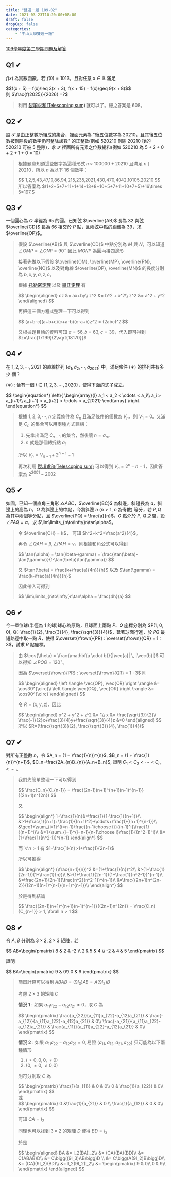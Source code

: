 ```yaml
---
title: "雙週一題 109-02"
date: 2021-03-23T10:20:00+08:00
draft: false
dropCap: false
categories: 
    - "中山大學雙週一題"
---
```


[109學年度第二學期問題及解答](http://www.math.nsysu.edu.tw/~problem/2021s/1092Q&A.htm)

<!--more-->

## Q1 ✔

$f(x)$ 為實數函數，若 $f(0) = 1013$，且對任意 $x\in\mathbb{R}$ 滿足
<div>
$$f(x + 5) − f(x)\leq 3(x + 3), f(x + 15) − f(x)\geq 9(x + 8)$$
</div>
則 $\frac{f(2025)}{2026} =?$

> 利用 [裂項求和(Telescoping sum)](https://zh.wikipedia.org/wiki/%E8%A3%82%E9%A0%85%E5%92%8C) 就可以了。總之答案是 608。

## Q2 ✔

設 $\mathcal{S}$ 是由正整數所組成的集合，裡面元素為 "後五位數字為 20210，且其後五位數被刪除後的數字仍可整除該數" 的正整數(例如 520210 刪除 20210 後的 520210 可被 5 整除)，求 $\mathcal{S}$ 裡面所有元素之位數總和(例如 520210 為 5 + 2 + 0 + 2 + 1 + 0 = 10)

> 根據題意知道這些數字為這種形式 $n\times100000+20210$ 且滿足 $n\mid20210$，所以 $n$ 為以下 16 個數字：
> <div>
> $$
> 1,2,5,43,47,10,86,94,215,235,2021,430,470,4042,10105,20210
> $$
> </div>
> 所以答案為 $(1+2+5+7+11+1+14+13+8+10+5+7+11+10+7+5)+16\times 5=197.$

## Q3 ✔

一個圓心為 $O$ 半徑為 65 的圓。已知弦 $\overline{AB}$ 長為 32 與弦 $\overline{CD}$ 長為 66 相交於 $P$ 點，且兩弦中點的距離為 39，求 $\overline{OP}$。

> 假設 $\overline{AB}$ 與 $\overline{CD}$ 中點分別為 $M$ 與 $N$，可以知道 $\angle{OMP} = \angle{ONP} = 90^\circ$ 因此 $MONP$ 為圓內接四邊形
> 
> 接著先做以下假設 $\overline{OM}, \overline{MP}, \overline{PN}, \overline{NO}$ 以及對角線 $\overline{OP}, \overline{MN}$ 的長度分別為 $b,x,y,a,z,c$。
> 
> 根據 [托勒密定理](https://zh.wikipedia.org/wiki/%E6%89%98%E5%8B%92%E5%AF%86%E5%AE%9A%E7%90%86) 以及 [畢氏定理](https://zh.wikipedia.org/wiki/%E5%8B%BE%E8%82%A1%E5%AE%9A%E7%90%86) 有
> 
> <div>
> $$
> \begin{aligned}
> cz &= ax+by\\
> z^2 &= b^2 + x^2\\
> z^2 &= a^2 + y^2
> \end{aligned}
> $$
> </div>
> 
> 再把這三個方程式整理一下可以得到
> 
> <div>
> $$
> (a+b-c)(a+b+c)(c+a-b)(c-a+b)z^2 = (2abc)^2
> $$
> </div>
> 
> 又根據題目給的資料可知 $a=56, b=63, c=39$，代入即可得到 $z=\frac{17199}{2\sqrt{18170}}$

## Q4 ✔

在 $1, 2, 3, \cdots, 2021$ 的直線排列 $(a_1, a_2, \cdots, a_{2021})$ 中，滿足條件 $(∗)$ 的排列共有多少
個？

(∗) : 恰有一個 $i\in \{1, 2, 3, \cdots, 2020\}$，使得下面的式子成立。

<div>
$$
\begin{equation*}
\left\{
    \begin{array}{l}
    a_1 < a_2 < \cdots < a_i\\
    a_i > a_{i+1}\\
    a_{i+1} < a_{i+2} < \cdots < a_{2021}
    \end{array}
\right.
\end{equation*}
$$
</div>

> 根據 $1, 2, 3, \cdots, n$ 定義條件為 $C_n$ 且滿足條件的個數為 $V_n$，則 $V_1 = 0$。又滿足 $C_n$ 的集合可以用兩種方式建構：
> 1. 先拿出滿足 $C_{n-1}$ 的集合，然後讓 $n = a_n$。
> 2. $n$ 就是那個轉折點 $a_i$
>
> 所以 $V_n = V_{n-1} + 2^{n-1}-1$
>
> 再次利用 [裂項求和(Telescoping sum)](https://zh.wikipedia.org/wiki/%E8%A3%82%E9%A0%85%E5%92%8C) 可以得到 $V_n = 2^n-n-1$，因此答案為 $2^{2001}-2002$

## Q5 ✔

如圖，已知一個直角三角形 $\triangle ABC$，$\overline{BC}$ 為斜邊，斜邊長為 $a$，斜邊上的高為 $h$，$O$
為斜邊上的中點，今將斜邊 $n$ ($n > 1$, $n$ 為奇數) 等分，若 $P, Q$ 為其中兩個等分點，且 $\overline{PQ} =
\frac{a}{n}$，$O$ 點介於 $P$, $Q$ 之間，設 $\angle PAQ = \alpha$，求 $\lim\limits_{n\to\infty}n\tan\alpha$。

> 令 $\overline{OH} = k$， 可知 $h^2+k^2=\frac{a^2}{4}$。
>
> 再令 $\angle QAH=\beta, \angle PAH=\gamma$，則根據和角公式可以得到
>
> <div>
> $$
> \tan(\alpha) = \tan(\beta-\gamma) = \frac{\tan(\beta)-\tan(\gamma)}{1-\tan(\beta)\tan(\gamma)}
> $$
> </div>
>
> 又 $\tan(\beta) = \frac{k+\frac{a}{4n}}{h}$ 以及 $\tan(\gamma) = \frac{k-\frac{a}{4n}}{h}$
>
> 因此帶入可得到
>
> <div>
> $$
> \lim\limits_{n\to\infty}n\tan\alpha = \frac{4h}{a}
> $$
> </div>

## Q6 ✔
今一單位球(半徑為 1 的球)球心為原點，且球面上兩點 $P、Q$ 座標分別為 $P(1, 0, 0),
Q(−\frac{1}{2}, \frac{3}{4}, \frac{\sqrt{3}}{4})$，延著球面行進，於 $PQ$ 最短路徑中取一點 $R$，使得
$\overset{\frown}{PR} : \overset{\frown}{QR} = 1 : 3$，試求 $R$ 點座標。

> 由 $\cos{\theta} = \frac{\mathbf{a \cdot b}}{|\vec{a}| \, |\vec{b}|}$ 可以得知 $\angle POQ = 120^{\circ}$。
>
> 因為 $\overset{\frown}{PR} : \overset{\frown}{QR} = 1 : 3$ 則
> <div>
> $$
> \begin{aligned}
> \left \langle \vec{OP}, \vec{OR} \right \rangle &= \cos30^{\circ}\\
> \left \langle \vec{OQ}, \vec{OR} \right \rangle &= \cos90^{\circ}
> \end{aligned}
> $$
> </div>
>
> 令 $R = (x,y,z)$，因此
> <div>
> $$
> \begin{aligned}
> x^2 + y^2 + z^2 &= 1\\
> x &= \frac{\sqrt{3}}{2}\\
> \frac{-1}{2}x+\frac{3}{4}y+\frac{\sqrt{3}}{4}z &=0
> \end{aligned}
> $$
> </div>
> 所以 $R=(\frac{\sqrt{3}}{2}, \frac{\sqrt{3}}{4}, \frac{1}{4})$

## Q7 ✔
對所有正整數 $n$，令 $A_n = (1 + \frac{1}{n})^{n}$, $B_n = (1 + \frac{1}{n})^{n+1}$, $C_n=\frac{2A_{n}B_{n}}{A_n+B_n}$, 證明 $C_1 < C_2 < \cdots < C_n < \cdots$ 。

> 我們先簡單整理一下可以得到
>
> <div>
> $$
> \frac{C_n}{C_{n-1}} = \frac{(2n-1)(n+1)^{n+1}(n-1)^{n-1}}{(2n+1)n^{2n}}
> $$
> </div>
>
> 又
> <div>
> $$
> \begin{align*}
> 1+\frac{1}{n}&=\frac{1}{1-\frac{1}{n+1}}\\
> &>1+\frac{1}{n+1}+\frac{1}{(n+1)^2}+\cdots+\frac{1}{(n+1)^{n-1}}\\
> &\geq1+\sum_{i=1}^{i=n-1}\frac{{n-1\choose i}}{(n-1)^i}\frac{1}{(n+1)^i}\\
> &=1+\sum_{i=1}^{i=n-1}{n-1\choose i}\frac{1}{(n^2-1)^i}\\
> &=(1+\frac{1}{n^2-1})^{n-1}
> \end{align*}
> $$
> </div>
>
> 而 $\forall n > 1$ 有 $1+\frac{1}{n}>1+\frac{1}{2n-1}$ 
>
> 所以可推得
> <div>
> $$
> \begin{align*}
> (\frac{n+1}{n})^2 &=(1+\frac{1}{n})^2\\
> &>(1+\frac{1}{2n-1})(1+\frac{1}{n})\\
> &>(1+\frac{1}{2n-1})(1+\frac{1}{n^2-1})^{n-1}\\
> &=\frac{2n+1}{2n-1}(\frac{n^2}{n^2-1})^{n-1}\\
> &=\frac{(2n+1)n^{2n-2}}{(2n-1)(n-1)^{n-1}(n+1)^{n-1}}\\
> \end{align*}
> $$
> </div>
>
> 於是得到結論 
>
> <div>
> $$
> \frac{(2n-1)(n+1)^{n+1}(n-1)^{n-1}}{(2n+1)n^{2n}} = \frac{C_n}{C_{n-1}} > 1, \forall n > 1
> $$
> </div>

## Q8 ✔
令 $A$, $B$ 分別為 $3\times2$, $2\times3$ 矩陣，若 

<div>
$$
AB=\begin{pmatrix}
   8 & 2 & -2 \\
   2 & 5 & 4 \\
   -2 & 4 & 5
\end{pmatrix}
$$
</div>

證明 
<div>
$$
BA=\begin{pmatrix}
   9 & 0\\
   0 & 9
\end{pmatrix}
$$
</div>

> 簡單計算可以得到 $ABAB = (9I_3)AB = A(9I_2)B$
>
> 考慮 $2\times3$ 的矩陣 $C$
>
> **情況 1** : 如果 $a_{11}a_{22}-a_{12}a_{21} \neq 0$，取 $C$ 為
>
> <div>
> $$
> \begin{pmatrix}
>   \frac{a_{22}}{a_{11}a_{22}-a_{12}a_{21}} & \frac{-a_{12}}{a_{11}a_{22}-a_{12}a_{21}} & 0\\
>   \frac{-a_{21}}{a_{11}a_{22}-a_{12}a_{21}} & \frac{a_{11}}{a_{11}a_{22}-a_{12}a_{21}} & 0\\
> \end{pmatrix}
> $$
> </div>
> 
> **情況 2** : 如果 $a_{11}a_{22}-a_{12}a_{21} = 0$, 易證 $(a_{11}, a_{12}, a_{21}, a_{22})$ 只可能為以下兩種情形
> 1. $(\neq0,0,0,\neq0)$
> 2. $(0,\neq0,\neq0,0)$
>
> 則可分別取 $C$ 為
> <div>
> $$
> \begin{pmatrix}
>   \frac{1}{a_{11}} & 0 & 0\\
>   0 & \frac{1}{a_{22}} & 0\\
> \end{pmatrix}
> $$
> </div>
> 或
> <div>
> $$
> \begin{pmatrix}
>   0 &\frac{1}{a_{21}} & 0 \\
>   \frac{1}{a_{12}} & 0 & 0\\
> \end{pmatrix}
> $$
> </div>
>
> 可知 $CA = I_2$ 
>
> 同理也可以找到 $3\times2$ 的矩陣 $D$ 使得 $BD=I_2$
>
> 於是
> <div>
> $$
> \begin{aligned}
> BA &= I_2(BA)I_2\\
> &= (CA)(BA)(BD)\\
> &= C(ABAB)D\\
> &= C\bigg((9I_3)AB\bigg)D \\
> &= C\bigg(A(9I_2)B\bigg)D\\
> &= (CA)(9I_2)(BD)\\
> &= I_2(9I_2)I_2\\
> &= \begin{pmatrix}
>   9 & 0\\
>   0 & 9\\
> \end{pmatrix}
> \end{aligned}
> $$
> </div>